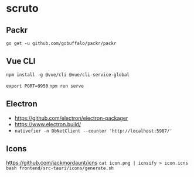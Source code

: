 # scruto


## Packr

`go get -u github.com/gobuffalo/packr/packr`

## Vue CLI

`npm install -g @vue/cli @vue/cli-service-global`

`export PORT=9950`
`npm run serve`


## Electron
- https://github.com/electron/electron-packager
- https://www.electron.build/
- `nativefier -n DbNetClient --counter 'http://localhost:5987/'`

## Icons

https://github.com/jackmordaunt/icns
`cat icon.png | icnsify > icon.icns`
`bash frontend/src-tauri/icons/generate.sh`